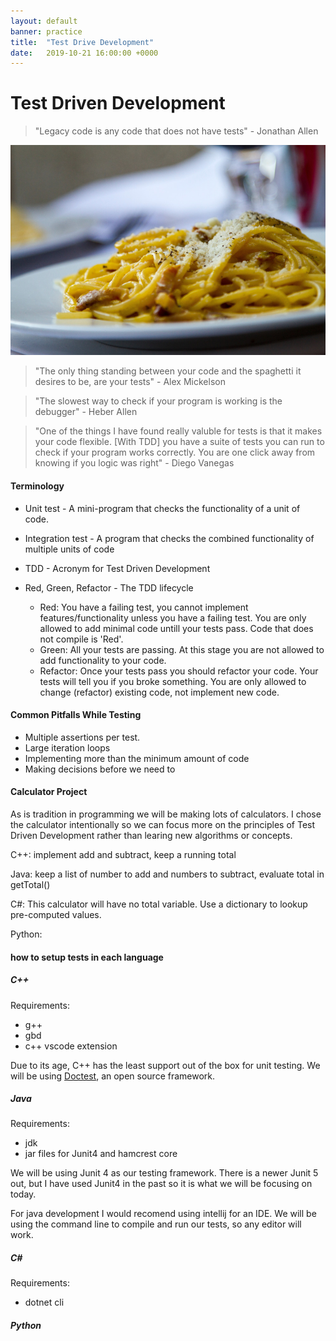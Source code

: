 ```yaml
---
layout: default
banner: practice
title:  "Test Drive Development"
date:   2019-10-21 16:00:00 +0000
---
```


# Test Driven Development

> "Legacy code is any code that does not have tests"
> \- Jonathan Allen

<img src="/assets/images/basil-blur-cheese-546945.jpg"
     alt="Picture of Spaghetti, by Maurijn Pach - pexels.com"
     class="articleImage" />

> "The only thing standing between your code and the spaghetti 
> it desires to be, are your tests"
> \- Alex Mickelson

> "The slowest way to check if your program is working is the debugger"
> \- Heber Allen

> "One of the things I have found really valuble for tests is that it makes your code flexible. [With TDD] you have a suite of tests you can run to check if your program works correctly. You are one click away from knowing if you logic was right"
> \- Diego Vanegas



#### Terminology

* Unit test - A mini-program that checks the functionality of a unit of code.
* Integration test - A program that checks the combined functionality of multiple units of code
* TDD - Acronym for Test Driven Development

* Red, Green, Refactor - The TDD lifecycle
    * Red: You have a failing test, you cannot implement features/functionality unless you have a failing test. You are only allowed to add minimal code untill your tests pass. Code that does not compile is 'Red'.
    * Green: All your tests are passing. At this stage you are not allowed to add functionality to your code. 
    * Refactor: Once your tests pass you should refactor your code. Your tests will tell you if you broke something. You are only allowed to change (refactor) existing code, not implement new code.



#### Common Pitfalls While Testing

* Multiple assertions per test. 
* Large iteration loops
* Implementing more than the minimum amount of code
* Making decisions before we need to


#### Calculator Project

As is tradition in programming we will be making lots of calculators. I chose the calculator intentionally so we can focus more on the principles of Test Driven Development rather than learing new algorithms or concepts.

C++: implement add and subtract, keep a running total

Java: keep a list of number to add and numbers to subtract, evaluate total in getTotal()

C#: This calculator will have no total variable. Use a dictionary to lookup pre-computed values.

Python: 

#### how to setup tests in each language

##### C++

Requirements:
* g++
* gbd
* c++ vscode extension

Due to its age, C++ has the least support out of the box for unit testing. We will be using [Doctest](https://github.com/onqtam/doctest), an open source framework. 


##### Java

Requirements:
* jdk
* jar files for Junit4 and hamcrest core

We will be using Junit 4 as our testing framework. There is a newer Junit 5 out, but I have used Junit4 in the past so it is what we will be focusing on today. 

For java development I would recomend using intellij for an IDE. We will be using the command line to compile and run our tests, so any editor will work.


##### C#

Requirements:

* dotnet cli


##### Python







